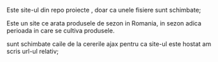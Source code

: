 Este site-ul din repo proiecte , doar ca unele fisiere sunt schimbate;

Este un site ce arata produsele de sezon in Romania, in sezon adica perioada in care se cultiva produsele.

sunt schimbate caile de la cererile ajax pentru ca site-ul este hostat am scris url-ul relativ;
